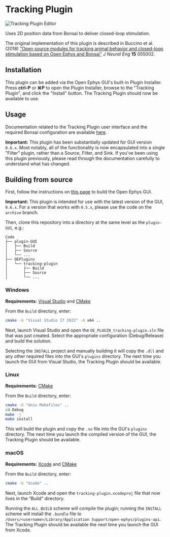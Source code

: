 # Tracking Plugin

![Tracking Plugin Editor](https://open-ephys.github.io/gui-docs/_images/trackingplugin-01.png)

Uses 2D position data from Bonsai to deliver closed-loop stimulation.

The original implementation of this plugin is described in Buccino et al. (2018) ["Open source modules for tracking animal behavior and closed-loop stimulation based on Open Ephys and Bonsai"](http://iopscience.iop.org/article/10.1088/1741-2552/aacf45/meta) *J Neural Eng* **15** 055002.

## Installation

This plugin can be added via the Open Ephys GUI's built-in Plugin Installer. Press **ctrl-P** or **⌘P** to open the Plugin Installer, browse to the "Tracking Plugin", and click the "Install" button. The Tracking Plugin should now be available to use.

## Usage

Documentation related to the Tracking Plugin user interface and the required Bonsai configuration are available [here](https://open-ephys.github.io/gui-docs/User-Manual/Plugins/Tracking-Plugin.html).

**Important:** This plugin has been substantially updated for GUI version `0.6.x`. Most notably, all of the functionality is now encapsulated into a single "Filter" plugin, rather than a Source, Filter, and Sink. If you've been using this plugin previously, please read through the documentation carefully to understand what has changed.


## Building from source

First, follow the instructions on [this page](https://open-ephys.github.io/gui-docs/Developer-Guide/Compiling-the-GUI.html) to build the Open Ephys GUI.

**Important:** This plugin is intended for use with the latest version of the GUI, `0.6.x`. For a version that works with `0.5.x`, please use the code on the `archive` branch.

Then, clone this repository into a directory at the same level as the `plugin-GUI`, e.g.:
 
```
Code
├── plugin-GUI
│   ├── Build
│   ├── Source
│   └── ...
├── OEPlugins
│   └── tracking-plugin
│       ├── Build
│       ├── Source
│       └── ...
```

### Windows

**Requirements:** [Visual Studio](https://visualstudio.microsoft.com/) and [CMake](https://cmake.org/install/)

From the `Build` directory, enter:

```bash
cmake -G "Visual Studio 17 2022" -A x64 ..
```

Next, launch Visual Studio and open the `OE_PLUGIN_tracking-plugin.sln` file that was just created. Select the appropriate configuration (Debug/Release) and build the solution.

Selecting the `INSTALL` project and manually building it will copy the `.dll` and any other required files into the GUI's `plugins` directory. The next time you launch the GUI from Visual Studio, the Tracking Plugin should be available.


### Linux

**Requirements:** [CMake](https://cmake.org/install/)

From the `Build` directory, enter:

```bash
cmake -G "Unix Makefiles" ..
cd Debug
make -j
make install
```

This will build the plugin and copy the `.so` file into the GUI's `plugins` directory. The next time you launch the compiled version of the GUI, the Tracking Plugin should be available.


### macOS

**Requirements:** [Xcode](https://developer.apple.com/xcode/) and [CMake](https://cmake.org/install/)

From the `Build` directory, enter:

```bash
cmake -G "Xcode" ..
```

Next, launch Xcode and open the `tracking-plugin.xcodeproj` file that now lives in the “Build” directory.

Running the `ALL_BUILD` scheme will compile the plugin; running the `INSTALL` scheme will install the `.bundle` file to `/Users/<username>/Library/Application Support/open-ephys/plugins-api`. The Tracking Plugin should be available the next time you launch the GUI from Xcode.
